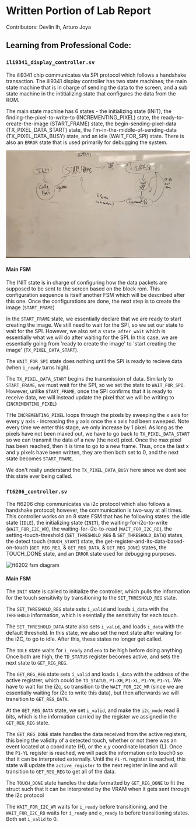 # Written Portion of Lab Report
Contributors: Devlin Ih, Arturo Joya

## Learning from Professional Code:

### `ili9341_display_controller.sv`
The ili9341 chip communicates via SPI protocol which follows a handshake transaction. The ili9341 display controller has two state machines; the main state machine that is in charge of sending the data to the screen, and a sub state machine in the intitializing state that configures the data from the ROM.

The main state machine has 6 states - the initializing state (INIT), the finding-the-pixel-to-write-to (INCREMENTING_PIXEL) state, the ready-to-create-the-image (START_FRAME) state, the begin-sending-pixel-data (TX_PIXEL_DATA_START) state, the I'm-in-the-middle-of-sending-data (TX_PIXEL_DATA_BUSY) state, and an idle (WAIT_FOR_SPI) state. There is also an `ERROR` state that is used primarily for debugging the system.

![ili9341 fsm diagram](docs/ili9341fsm.jpg)

#### Main FSM
The INIT state is in charge of configuring how the data packets are supposed to be sent to the screen based on the block rom. This configuration sequence is itself another FSM which will be described after this one. Once the configurations are done, the next step is to create the image (`START_FRAME`)

In the `START_FRAME` state, we essentially declare that we are ready to start creating the image. We still need to wait for the SPI, so we set our state to wait for the SPI. However, we also set a `state_after_wait` which is essentially what we will do after waiting for the SPI. In this case, we are essentially going from 'ready to create the image' to 'start creating the image' (`TX_PIXEL_DATA_START`).

The `WAIT_FOR_SPI` state does nothing until the SPI is ready to recieve data (when `i_ready` turns high). 

The `TX_PIXEL_DATA_START` begins the transmission of data. Similarly to `START_FRAME`, we must wait for the SPI, so we set the state to `WAIT_FOR_SPI`. However, unlike `START_FRAME`, once the SPI confirms that it is ready to receive data, we will instead update the pixel that we will be writing to (`INCREMENTING_PIXEL`)

THe `INCREMENTING_PIXEL` loops through the pixels by sweeping the x axis for every y axis - increasing the y axis once the x axis had been sweeped. Note every time we enter this stage, we only increase by 1 pixel. As long as the pixels have not been maxed out, we have to go back to `TX_PIXEL_DATA_START` so we can transmit the data of a new (the next) pixel. Once the max pixel has been reached, then it is time to go to a new frame. Thus, once the last x and y pixels have been written, they are then both set to 0, and the next state becomes `START_FRAME`.

We don't really understand the `TX_PIXEL_DATA_BUSY` here since we dont see this state ever being called.

### `ft6206_controller.sv`
The ft6206 chip communicates via i2c protocol which also follows a handshake protocol; however, the communication is two-way at all times. This controller works on an 8 state FSM that has he following states: the idle state (`IDLE`), the initializing state (`INIT`), the waiting-for-i2c-to-write (`WAIT_FOR_I2C_WR`), the waiting-for-i2c-to-read (`WAIT_FOR_I2C_RD`), the setting-touch-threshold (`SET_THRESHOLD_REG` & `SET_THRESHOLD_DATA`) states, the detect touch (`TOUCH_START`) state, the get-register-and-its-data-based-on-touch (`GET_REG_REG`, & `GET_REG_DATA`, & `GET_REG_DONE`) states, the TOUCH_DONE state, and an `ERROR` state used for debugging purposes.

![ft6202 fsm diagram](docs/pt6206fsm.jpg)

#### Main FSM
The `INIT` state is called to initialize the controller, which pulls the information for the touch sensitivity by transitioning to the `SET_THRESHOLD_REG` state.

The `SET_THRESHOLD_REG` state sets `i_valid` and loads `i_data` with the `THRESHOLD` information, which is esentially the sensitivity for each touch.

The `SET_THRESHOLD_DATA` state also sets `i_valid`, and loads `i_data` with the default threshold. In this state, we also set the next state after waiting for the i2C, to go to idle. After this, these states no longer get called.

The `IDLE` state waits for `i_ready` and `ena` to be high before doing anything. Once both are high, the `TD_STATUS` register becomes active, and sets the next state to `GET_REG_REG`.

The `GET_REG_REG` state sets `i_valid` and loads `i_data` with the address of the active registrer, which could be `TD_STATUS`, `P1-XH`, `P1-XL`, `P1-YH`, `P1-YL`. We have to wait for the i2c, so transition to the `WAIT_FOR_I2C_WR` (since we are essentially waiting for i2c to write this data), but then afterwards we will transition to `GET_REG_DATA`.

At the `GET_REG_DATA` state, we set `i_valid`, and make the `i2c_mode` read 8 bits, which is the information carried by the register we assigned in the `GET_REG_REG` state.

The `GET_REG_DONE` state handles the data received from the active registers, this being the validity of a detected touch, whether or not there was an event located at a coordinate (H), or the x,y coordinate location (L). Once the `P1-YL` register is reached, we will pack the information onto touch0 so that it can be interpreted externally. Until the `P1-YL` register is reached, this state will update the `active_register` to the next register in line and will transition to `GET_REG_REG` to get all of the data.

The `TOUCH_DONE` state handles the data formatted by `GET_REG_DONE` to fit the struct such that it can be interpreted by the VRAM when it gets sent through the i2c protocol

The `WAIT_FOR_I2C_WR` waits for `i_ready` before transitioning, and the `WAIT_FOR_I2C_RD` waits for `i_ready` and `o_ready` to before transitioning states. Both set `i_valid` to 0.